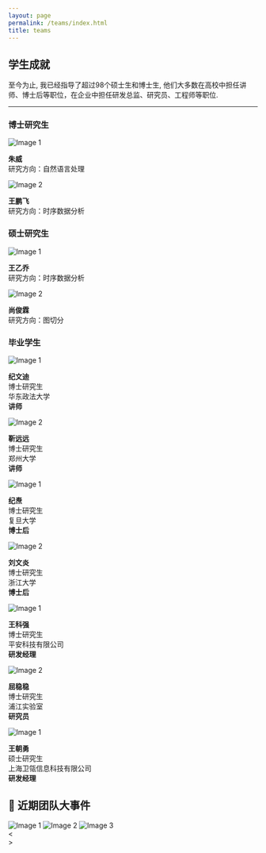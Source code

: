 ```yaml
---
layout: page
permalink: /teams/index.html
title: teams
---
```


## 学生成就

至今为止, 我已经指导了超过98个硕士生和博士生, 他们大多数在高校中担任讲师、博士后等职位，在企业中担任研发总监、研究员、工程师等职位.

---

### 博士研究生

<div class="image-container">
  <div class="image-item">
    <img src="/images/boy.jpg" alt="Image 1">
    <p class="image-description"><strong>朱威</strong><br>研究方向：自然语言处理</p>
  </div>

  <div class="image-item">
    <img src="/images/boy.jpg" alt="Image 2">
   <p class="image-description"><strong>王鹏飞</strong><br>研究方向：时序数据分析</p>
  </div>
</div>


### 硕士研究生


<div class="image-container">
  <div class="image-item">
    <img src="/images/girl.jpg" alt="Image 1">
    <p class="image-description"><strong>王乙乔</strong><br>研究方向：时序数据分析</p>
  </div>

  <div class="image-item">
    <img src="/images/boy.jpg" alt="Image 2">
    <p class="image-description"><strong>尚俊霖</strong><br>研究方向：图切分</p>
  </div>
</div>


### 毕业学生
<div class="image-container">
  <div class="image-item">
    <img src="/images/girl.jpg" alt="Image 1">
    <p class="image-description"><strong>纪文迪</strong><br>博士研究生<br>华东政法大学<br><strong>讲师</strong></p>
  </div>

  <div class="image-item">
    <img src="/images/girl.jpg" alt="Image 2">
    <p class="image-description"><strong>靳远远</strong><br>博士研究生<br>郑州大学<br><strong>讲师</strong></p>
  </div>
</div>


<div class="image-container">
  <div class="image-item">
    <img src="/images/boy.jpg" alt="Image 1">
    <p class="image-description"><strong>纪焘</strong><br>博士研究生<br>复旦大学<br><strong>博士后</strong></p>
  </div>

  <div class="image-item">
    <img src="/images/girl.jpg" alt="Image 2">
    <p class="image-description"><strong>刘文炎</strong><br>博士研究生<br>浙江大学<br><strong>博士后</strong></p>
  </div>
</div>

<div class="image-container">
  <div class="image-item">
    <img src="/images/boy.jpg" alt="Image 1">
    <p class="image-description"><strong>王科强</strong><br>博士研究生<br>平安科技有限公司<br><strong>研发经理</strong></p>
  </div>

  <div class="image-item">
    <img src="/images/boy.jpg" alt="Image 2">
    <p class="image-description"><strong>屈稳稳</strong><br>博士研究生<br>浦江实验室<br><strong>研究员</strong></p>
  </div>
</div>

<div class="image-container">
  <div class="image-item">
    <img src="/images/boy.jpg" alt="Image 1">
    <p class="image-description"><strong>王朝勇</strong><br>硕士研究生<br>上海卫瓴信息科技有限公司<br><strong>研发经理</strong></p>
  </div>
</div>


## 📢 近期团队大事件

 <div class="slider-container">
        <div class="slider">
            <img src="/images/team1.jpg" alt="Image 1">
            <img src="/images/team2.jpg" alt="Image 2">
            <img src="/images/team3.jpg" alt="Image 3">
            <!-- Add more images as needed -->
        </div>
        <div class="controls">
            <div class="arrow prev">&lt;</div>
            <div class="dots">
                <span class="dot"></span>
                <span class="dot"></span>
                <span class="dot"></span>
                <!-- Add more dots as needed -->
            </div>
            <div class="arrow next">&gt;</div>
        </div>
    </div>
<script src="/assets/js/main_image.js"></script>


